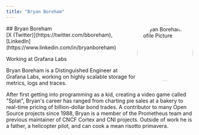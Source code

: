 ```yaml
---
title: "Bryan Boreham"
---
```



<img src="https://sessionize.com/image/80de-400o400o1-3NEWQ8tkccc68Ws7anRFkJ.jpg" style="width: 150px; float: right; border-radius: 50%" alt="Bryan Boreham Profile Picture"/>
## Bryan Boreham
<br>
[X (Twitter)](https://twitter.com/bboreham), 
[LinkedIn](https://www.linkedin.com/in/bryanboreham)

Working at Grafana Labs

Bryan Boreham is a Distinguished Engineer at Grafana Labs, working on highly scalable storage for metrics, logs and traces.

After first getting into programming as a kid, creating a video game called "Splat", Bryan's career has ranged from charting pie sales at a bakery to real-time pricing of billion-dollar bond trades. A contributor to many Open Source projects since 1988, Bryan is a member of the Prometheus team and previous maintainer of CNCF Cortex and CNI projects. Outside of work he is a father, a helicopter pilot, and can cook a mean risotto primavera.
